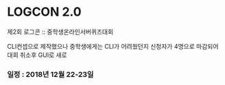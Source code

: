 # LOGCON 2.0
제2회 로그콘 :: 중학생온라인서버퀴즈대회


CLI컨셉으로 제작했으나 중학생에게는 CLI가 어려웠던지 신청자가 4명으로 마감되어 대회 취소후 GUI로 새로  

### 일정 : 2018년 12월 22-23일
